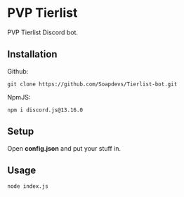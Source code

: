 # PVP Tierlist
PVP Tierlist Discord bot.

## Installation
Github:
```
git clone https://github.com/Soapdevs/Tierlist-bot.git
```

NpmJS:
```
npm i discord.js@13.16.0
```

## Setup
Open **config.json** and put your stuff in.

## Usage
```
node index.js
```
